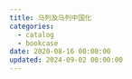 ```yaml
---
title: 马列及马列中国化
categories:
  - catalog
  - bookcase
date: 2020-08-16 00:00:00
updated: 2024-09-02 00:00:00
---
```

